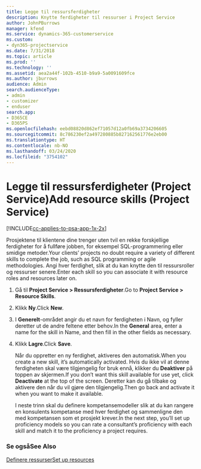 ```yaml
---
title: Legge til ressursferdigheter
description: Knytte ferdigheter til ressurser i Project Service
author: JohnPBurrows
manager: kfend
ms.service: dynamics-365-customerservice
ms.custom:
- dyn365-projectservice
ms.date: 7/31/2018
ms.topic: article
ms.prod: ''
ms.technology: ''
ms.assetid: aea2a44f-102b-4510-b9a9-5a0091609fce
ms.author: jburrows
audience: Admin
search.audienceType:
- admin
- customizer
- enduser
search.app:
- D365CE
- D365PS
ms.openlocfilehash: eebd08820d862ef71057d12a0fb69a3734206605
ms.sourcegitcommit: 8c786230ef2a497280885b827162561776e2eb00
ms.translationtype: HT
ms.contentlocale: nb-NO
ms.lasthandoff: 03/24/2020
ms.locfileid: "3754102"
---
```

# <a name="add-resource-skills-project-service"></a><span data-ttu-id="782b2-103">Legge til ressursferdigheter (Project Service)</span><span class="sxs-lookup"><span data-stu-id="782b2-103">Add resource skills (Project Service)</span></span>

[!INCLUDE[cc-applies-to-psa-app-1x-2x](../includes/cc-applies-to-psa-app-1x-2x.md)]

<span data-ttu-id="782b2-104">Prosjektene til klientene dine trenger uten tvil en rekke forskjellige ferdigheter for å fullføre jobben, for eksempel SQL-programmering eller smidige metoder.</span><span class="sxs-lookup"><span data-stu-id="782b2-104">Your clients’ projects no doubt require a variety of different skills to complete the job, such as SQL programming or agile methodologies.</span></span> <span data-ttu-id="782b2-105">Angi hver ferdighet, slik at du kan knytte den til ressursroller og ressurser senere.</span><span class="sxs-lookup"><span data-stu-id="782b2-105">Enter each skill so you can associate it with resource roles and resources later on.</span></span>  
  
1. <span data-ttu-id="782b2-106">Gå til **Project Service > Ressursferdigheter**.</span><span class="sxs-lookup"><span data-stu-id="782b2-106">Go to **Project Service > Resource Skills**.</span></span>  
  
2. <span data-ttu-id="782b2-107">Klikk **Ny**.</span><span class="sxs-lookup"><span data-stu-id="782b2-107">Click **New**.</span></span>  
  
3. <span data-ttu-id="782b2-108">I **Generelt**-området angir du et navn for ferdigheten i Navn, og fyller deretter ut de andre feltene etter behov.</span><span class="sxs-lookup"><span data-stu-id="782b2-108">In the **General** area, enter a name for the skill in Name, and then fill in the other fields as necessary.</span></span>  
  
4. <span data-ttu-id="782b2-109">Klikk **Lagre**.</span><span class="sxs-lookup"><span data-stu-id="782b2-109">Click **Save**.</span></span>  
  
   <span data-ttu-id="782b2-110">Når du oppretter en ny ferdighet, aktiveres den automatisk.</span><span class="sxs-lookup"><span data-stu-id="782b2-110">When you create a new skill, it’s automatically activated.</span></span> <span data-ttu-id="782b2-111">Hvis du ikke vil at denne ferdigheten skal være tilgjengelig for bruk ennå, klikker du **Deaktiver** på toppen av skjermen.</span><span class="sxs-lookup"><span data-stu-id="782b2-111">If you don’t want this skill available for use yet, click **Deactivate** at the top of the screen.</span></span> <span data-ttu-id="782b2-112">Deretter kan du gå tilbake og aktivere den når du vil gjøre den tilgjengelig.</span><span class="sxs-lookup"><span data-stu-id="782b2-112">Then go back and activate it when you want to make it available.</span></span>  
  
   <span data-ttu-id="782b2-113">I neste trinn skal du definere kompetansemodeller slik at du kan rangere en konsulents kompetanse med hver ferdighet og sammenligne den med kompetansen som et prosjekt krever.</span><span class="sxs-lookup"><span data-stu-id="782b2-113">In the next step, you’ll set up proficiency models so you can rate a consultant’s proficiency with each skill and match it to the proficiency a project requires.</span></span>  
  
### <a name="see-also"></a><span data-ttu-id="782b2-114">Se også</span><span class="sxs-lookup"><span data-stu-id="782b2-114">See Also</span></span>  
 [<span data-ttu-id="782b2-115">Definere ressurser</span><span class="sxs-lookup"><span data-stu-id="782b2-115">Set up resources</span></span>](../project-service/set-up-resources.md)
